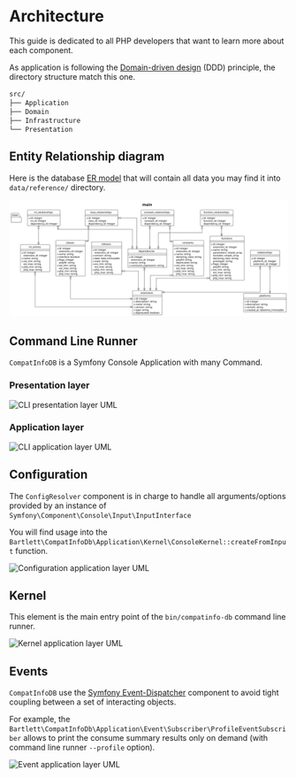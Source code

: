 <!-- markdownlint-disable MD013 -->
# Architecture

This guide is dedicated to all PHP developers that want to learn more about each component.

As application is following the [Domain-driven design][ddd-archi] (DDD) principle, the directory structure match this one.

```text
src/
├── Application
├── Domain
├── Infrastructure
└── Presentation
```

## Entity Relationship diagram

Here is the database [ER model][er-model] that will contain all data you may find it into `data/reference/` directory.

![ER diagram](../assets/images/db-er-diagram.archi.plantuml.svg)

## Command Line Runner

`CompatInfoDB` is a Symfony Console Application with many Command.

### Presentation layer

![CLI presentation layer UML](../assets/images/command-line-runner_presentation_archi.graphviz.svg)

### Application layer

![CLI application layer UML](../assets/images/command-line-runner_application_archi.graphviz.svg)

## Configuration

The `ConfigResolver` component is in charge to handle all arguments/options provided by an instance of `Symfony\Component\Console\Input\InputInterface`

You will find usage into the `Bartlett\CompatInfoDb\Application\Kernel\ConsoleKernel::createFromInput` function.

![Configuration application layer UML](../assets/images/configuration_application_archi.graphviz.svg)

## Kernel

This element is the main entry point of the `bin/compatinfo-db` command line runner.

![Kernel application layer UML](../assets/images/kernel_application_archi.graphviz.svg)

## Events

`CompatInfoDB` use the [Symfony Event-Dispatcher][sf-event-dispatcher] component to avoid tight coupling
between a set of interacting objects.

For example, the `Bartlett\CompatInfoDb\Application\Event\Subscriber\ProfileEventSubscriber` allows to print
the consume summary results only on demand (with command line runner `--profile` option).

![Event application layer UML](../assets/images/event_application_archi.graphviz.svg)

[ddd-archi]: https://en.wikipedia.org/wiki/Domain-driven_design
[er-model]: https://en.wikipedia.org/wiki/Entity%E2%80%93relationship_model
[sf-event-dispatcher]: https://symfony.com/doc/current/components/event_dispatcher.html

